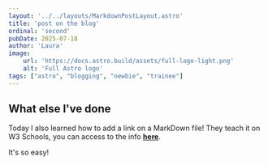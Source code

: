 ```yaml
---
layout: '../../layouts/MarkdownPostLayout.astro'
title: 'post on the blog'
ordinal: 'second'
pubDate: 2025-07-18
author: 'Laura'
image:
    url: 'https://docs.astro.build/assets/full-logo-light.png'
    alt: 'Full Astro logo'
tags: ["astro", "blogging", "newbie", "trainee"]
---
```




## What else I've done

Today I also learned how to add a link on a MarkDown file! They teach it on W3 Schools, you can access to the info [**here**](https://www.w3schools.io/file/markdown-links/).

It's so easy!